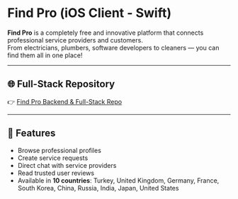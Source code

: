 # Find Pro (iOS Client - Swift)

**Find Pro** is a completely free and innovative platform that connects professional service providers and customers.  
From electricians, plumbers, software developers to cleaners — you can find them all in one place!


---

## 🌐 Full-Stack Repository
👉 [Find Pro Backend & Full-Stack Repo](https://github.com/ookokk/Full-Stack-Expert-Costumer-Find-App)

---

## 🚀 Features
- Browse professional profiles  
- Create service requests  
- Direct chat with service providers  
- Read trusted user reviews  
- Available in **10 countries**: Turkey, United Kingdom, Germany, France, South Korea, China, Russia, India, Japan, United States  
